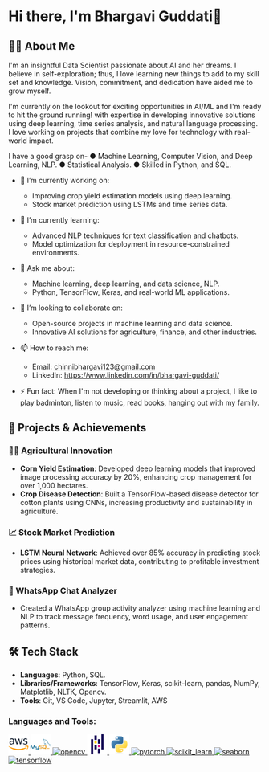 # Hi there, I'm Bhargavi Guddati👋

## 👨‍💻 About Me

I'm an insightful Data Scientist passionate about AI and her dreams. I believe in self-exploration; thus, I love learning new things to add to my skill set and knowledge. Vision, commitment, and dedication have aided me to grow myself.

I'm currently on the lookout for exciting opportunities in AI/ML and I'm ready to hit the ground running! with expertise in developing innovative solutions using deep learning, time series analysis, and natural language processing. I love working on projects that combine my love for technology with real-world impact.

I have a good grasp on-
● Machine Learning, Computer Vision, and Deep Learning, NLP.
● Statistical Analysis.
● Skilled in Python, and SQL. 

- 🔭 I’m currently working on: 
  - Improving crop yield estimation models using deep learning.
  - Stock market prediction using LSTMs and time series data.
  
- 🌱 I’m currently learning: 
  - Advanced NLP techniques for text classification and chatbots.
  - Model optimization for deployment in resource-constrained environments.
  
- 💬 Ask me about: 
  - Machine learning, deep learning, and data science, NLP.
  - Python, TensorFlow, Keras, and real-world ML applications.

- 👯 I’m looking to collaborate on: 
  - Open-source projects in machine learning and data science.
  - Innovative AI solutions for agriculture, finance, and other industries.

- 📫 How to reach me:
  - Email: chinnibhargavi123@gmail.com
  - LinkedIn: https://www.linkedin.com/in/bhargavi-guddati/
    
- ⚡ Fun fact: When I'm not developing or thinking about a project, I like to play badminton, listen to music, read books, hanging out with my family.
  
## 🚀 Projects & Achievements

### 🧑‍🌾 Agricultural Innovation
- **Corn Yield Estimation**: Developed deep learning models that improved image processing accuracy by 20%, enhancing crop management for over 1,000 hectares.
- **Crop Disease Detection**: Built a TensorFlow-based disease detector for cotton plants using CNNs, increasing productivity and sustainability in agriculture.

### 📈 Stock Market Prediction
- **LSTM Neural Network**: Achieved over 85% accuracy in predicting stock prices using historical market data, contributing to profitable investment strategies.

### 💬 WhatsApp Chat Analyzer
- Created a WhatsApp group activity analyzer using machine learning and NLP to track message frequency, word usage, and user engagement patterns.

## 🛠️ Tech Stack
- **Languages**: Python, SQL.
- **Libraries/Frameworks**: TensorFlow, Keras, scikit-learn, pandas, NumPy, Matplotlib, NLTK, Opencv.
- **Tools**: Git, VS Code, Jupyter, Streamlit, AWS
  
<h3 align="left">Languages and Tools:</h3>
<p align="left"> <a href="https://aws.amazon.com" target="_blank" rel="noreferrer"> <img src="https://raw.githubusercontent.com/devicons/devicon/master/icons/amazonwebservices/amazonwebservices-original-wordmark.svg" alt="aws" width="40" height="40"/> </a> <a href="https://www.mysql.com/" target="_blank" rel="noreferrer"> <img src="https://raw.githubusercontent.com/devicons/devicon/master/icons/mysql/mysql-original-wordmark.svg" alt="mysql" width="40" height="40"/> </a> <a href="https://opencv.org/" target="_blank" rel="noreferrer"> <img src="https://www.vectorlogo.zone/logos/opencv/opencv-icon.svg" alt="opencv" width="40" height="40"/> </a> <a href="https://pandas.pydata.org/" target="_blank" rel="noreferrer"> <img src="https://raw.githubusercontent.com/devicons/devicon/2ae2a900d2f041da66e950e4d48052658d850630/icons/pandas/pandas-original.svg" alt="pandas" width="40" height="40"/> </a> <a href="https://www.python.org" target="_blank" rel="noreferrer"> <img src="https://raw.githubusercontent.com/devicons/devicon/master/icons/python/python-original.svg" alt="python" width="40" height="40"/> </a> <a href="https://pytorch.org/" target="_blank" rel="noreferrer"> <img src="https://www.vectorlogo.zone/logos/pytorch/pytorch-icon.svg" alt="pytorch" width="40" height="40"/> </a> <a href="https://scikit-learn.org/" target="_blank" rel="noreferrer"> <img src="https://upload.wikimedia.org/wikipedia/commons/0/05/Scikit_learn_logo_small.svg" alt="scikit_learn" width="40" height="40"/> </a> <a href="https://seaborn.pydata.org/" target="_blank" rel="noreferrer"> <img src="https://seaborn.pydata.org/_images/logo-mark-lightbg.svg" alt="seaborn" width="40" height="40"/> </a> <a href="https://www.tensorflow.org" target="_blank" rel="noreferrer"> <img src="https://www.vectorlogo.zone/logos/tensorflow/tensorflow-icon.svg" alt="tensorflow" width="40" height="40"/> </a> </p>


